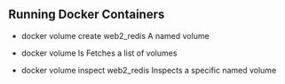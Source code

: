 ## Running Docker Containers

- docker volume create web2_redis
A named volume

- docker volume ls
Fetches a list of volumes

- docker volume inspect web2_redis
Inspects a specific named volume
